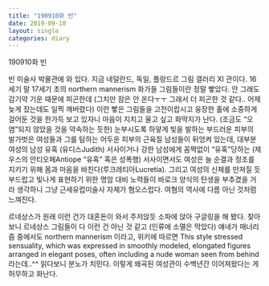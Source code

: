 ```yaml
---
title: "190910화 빈"
date: 2019-09-10
layout: single
categories: diary
---
```

190910화 빈

빈 미술사 박물관에 와 있다. 지금 네덜란드, 독일, 플랑드르 그림 갤러리 XI 관이다. 16세기 말 17세기 초의 northern mannerism 화가들 그림들이란 정말 빻았다. 안 그래도 감기약 기운 때문에 피곤한데 (그치만 잠은 안 온다ㅜㅜ 그래서 더 피곤한 것 같다.. 어제 늦게 잤는데도 일찍 깨버렸다) 이런 빻은 그림들을 고전이랍시고 웅장한 홀에 소중하게 걸어둔 것을 한가득 보고 있자니 마음이 지치고 울고 싶고 화딱지가 난다. (조금도 “오염”되지 않았을 것을 약속하는 듯한) 눈부시도록 하얗게 빛을 발하는 부드러운 피부의 발가벗은 여성들과 그를 탐하는 어두운 피부의 근육질 남성들이 뒤엉켜 있는데, 대부분 여성의 남성 유혹 (유디스Judith) 서사이거나 강한 남성에게 꼼짝없이 “유혹”당하는 (제우스의 안티오페Antiope “유혹” 혹은 성폭행) 서사이면서도 여성은 늘 순결과 정조를 지키기 위해 몸과 마음을 바친다(루크레티아Lucretia). 그리고 여성의 신체를 만져질 듯 부드럽고 빛나게 표현하기 위한 명암 대비 노력들이 바로크 양식의 탄생을 부추겼을 거라 생각하니 그냥 근세유럽미술사 자체가 혐오스럽다. 여혐의 역사에 다름 아닌 것처럼 느껴진다.

르네상스가 원래 이런 건가 대혼돈이 와서 주저앉듯 소파에 앉아 구글링을 해 봤다. 찾아보니 르네상스 그림들이 다 이런 건 아닌 것 같고 (인류애 소멸은 막았다) 얘네가 매너리즘 중에서도 northern mannerism 이라고, 위키에 따르면 This style stressed sensuality, which was expressed in smoothly modeled, elongated figures arranged in elegant poses, often including a nude woman seen from behind 라는데..^^ 읽다보니 분노가 치민다. 이렇게 왜곡된 여성관이 수백년간 이어져왔다는 게 허무하고 화난다.
